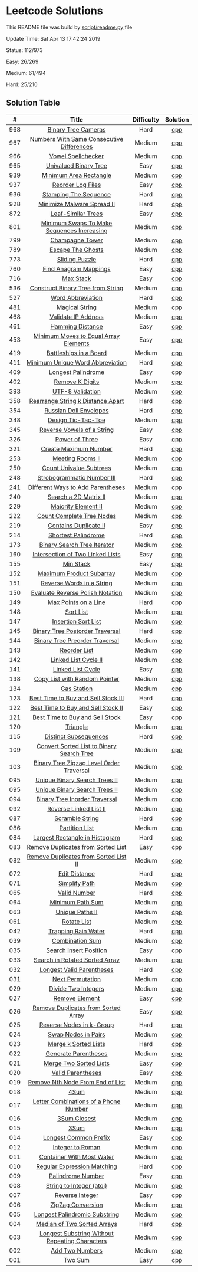 # Leetcode Solutions
This README file was build by [script/readme.py](https://github.com/leelddd/leetcode/blob/master/script/readme.py) file

Update Time:	Sat Apr 13 17:42:24 2019

Status:	112/973

Easy:	26/269

Medium:	61/494

Hard:	25/210

## Solution Table
| # | Title | Difficulty | Solution |
|:---:|:---:|:---:|:---:|
|968|[Binary Tree Cameras](https://leetcode.com/problems/binary-tree-cameras)|Hard|[cpp](https://github.com/leelddd/leetcode/blob/master/solution/1008_Binary_Tree_Cameras.cpp)|
|967|[Numbers With Same Consecutive Differences](https://leetcode.com/problems/numbers-with-same-consecutive-differences)|Medium|[cpp](https://github.com/leelddd/leetcode/blob/master/solution/1007_Numbers_With_Same_Consecutive_Differences.cpp)|
|966|[Vowel Spellchecker](https://leetcode.com/problems/vowel-spellchecker)|Medium|[cpp](https://github.com/leelddd/leetcode/blob/master/solution/1006_Vowel_Spellchecker.cpp)|
|965|[Univalued Binary Tree](https://leetcode.com/problems/univalued-binary-tree)|Easy|[cpp](https://github.com/leelddd/leetcode/blob/master/solution/1005_Univalued_Binary_Tree.cpp)|
|939|[Minimum Area Rectangle](https://leetcode.com/problems/minimum-area-rectangle)|Medium|[cpp](https://github.com/leelddd/leetcode/blob/master/solution/976_Minimum_Area_Rectangle.cpp)|
|937|[Reorder Log Files](https://leetcode.com/problems/reorder-log-files)|Easy|[cpp](https://github.com/leelddd/leetcode/blob/master/solution/974_Reorder_Log_Files.cpp)|
|936|[Stamping The Sequence](https://leetcode.com/problems/stamping-the-sequence)|Hard|[cpp](https://github.com/leelddd/leetcode/blob/master/solution/973_Stamping_The_Sequence.cpp)|
|928|[Minimize Malware Spread II](https://leetcode.com/problems/minimize-malware-spread-ii)|Hard|[cpp](https://github.com/leelddd/leetcode/blob/master/solution/964_Minimize_Malware_Spread_II.cpp)|
|872|[Leaf-Similar Trees](https://leetcode.com/problems/leaf-similar-trees)|Easy|[cpp](https://github.com/leelddd/leetcode/blob/master/solution/904_Leaf-Similar_Trees.cpp)|
|801|[Minimum Swaps To Make Sequences Increasing](https://leetcode.com/problems/minimum-swaps-to-make-sequences-increasing)|Medium|[cpp](https://github.com/leelddd/leetcode/blob/master/solution/819_Minimum_Swaps_To_Make_Sequences_Increasing.cpp)|
|799|[Champagne Tower](https://leetcode.com/problems/champagne-tower)|Medium|[cpp](https://github.com/leelddd/leetcode/blob/master/solution/815_Champagne_Tower.cpp)|
|789|[Escape The Ghosts](https://leetcode.com/problems/escape-the-ghosts)|Medium|[cpp](https://github.com/leelddd/leetcode/blob/master/solution/805_Escape_The_Ghosts.cpp)|
|773|[Sliding Puzzle](https://leetcode.com/problems/sliding-puzzle)|Hard|[cpp](https://github.com/leelddd/leetcode/blob/master/solution/787_Sliding_Puzzle.cpp)|
|760|[Find Anagram Mappings](https://leetcode.com/problems/find-anagram-mappings)|Easy|[cpp](https://github.com/leelddd/leetcode/blob/master/solution/762_Find_Anagram_Mappings.cpp)|
|716|[Max Stack](https://leetcode.com/problems/max-stack)|Easy|[cpp](https://github.com/leelddd/leetcode/blob/master/solution/716_Max_Stack.cpp)|
|536|[Construct Binary Tree from String](https://leetcode.com/problems/construct-binary-tree-from-string)|Medium|[cpp](https://github.com/leelddd/leetcode/blob/master/solution/536_Construct_Binary_Tree_from_String.cpp)|
|527|[Word Abbreviation](https://leetcode.com/problems/word-abbreviation)|Hard|[cpp](https://github.com/leelddd/leetcode/blob/master/solution/527_Word_Abbreviation.cpp)|
|481|[Magical String](https://leetcode.com/problems/magical-string)|Medium|[cpp](https://github.com/leelddd/leetcode/blob/master/solution/481_Magical_String.cpp)|
|468|[Validate IP Address](https://leetcode.com/problems/validate-ip-address)|Medium|[cpp](https://github.com/leelddd/leetcode/blob/master/solution/468_Validate_IP_Address.cpp)|
|461|[Hamming Distance](https://leetcode.com/problems/hamming-distance)|Easy|[cpp](https://github.com/leelddd/leetcode/blob/master/solution/461_Hamming_Distance.cpp)|
|453|[Minimum Moves to Equal Array Elements](https://leetcode.com/problems/minimum-moves-to-equal-array-elements)|Easy|[cpp](https://github.com/leelddd/leetcode/blob/master/solution/453_Minimum_Moves_to_Equal_Array_Elements.cpp)|
|419|[Battleships in a Board](https://leetcode.com/problems/battleships-in-a-board)|Medium|[cpp](https://github.com/leelddd/leetcode/blob/master/solution/419_Battleships_in_a_Board.cpp)|
|411|[Minimum Unique Word Abbreviation](https://leetcode.com/problems/minimum-unique-word-abbreviation)|Hard|[cpp](https://github.com/leelddd/leetcode/blob/master/solution/411_Minimum_Unique_Word_Abbreviation.cpp)|
|409|[Longest Palindrome](https://leetcode.com/problems/longest-palindrome)|Easy|[cpp](https://github.com/leelddd/leetcode/blob/master/solution/409_Longest_Palindrome.cpp)|
|402|[Remove K Digits](https://leetcode.com/problems/remove-k-digits)|Medium|[cpp](https://github.com/leelddd/leetcode/blob/master/solution/402_Remove_K_Digits.cpp)|
|393|[UTF-8 Validation](https://leetcode.com/problems/utf-8-validation)|Medium|[cpp](https://github.com/leelddd/leetcode/blob/master/solution/393_UTF-8_Validation.cpp)|
|358|[Rearrange String k Distance Apart](https://leetcode.com/problems/rearrange-string-k-distance-apart)|Hard|[cpp](https://github.com/leelddd/leetcode/blob/master/solution/358_Rearrange_String_k_Distance_Apart.cpp)|
|354|[Russian Doll Envelopes](https://leetcode.com/problems/russian-doll-envelopes)|Hard|[cpp](https://github.com/leelddd/leetcode/blob/master/solution/354_Russian_Doll_Envelopes.cpp)|
|348|[Design Tic-Tac-Toe](https://leetcode.com/problems/design-tic-tac-toe)|Medium|[cpp](https://github.com/leelddd/leetcode/blob/master/solution/348_Design_Tic-Tac-Toe.cpp)|
|345|[Reverse Vowels of a String](https://leetcode.com/problems/reverse-vowels-of-a-string)|Easy|[cpp](https://github.com/leelddd/leetcode/blob/master/solution/345_Reverse_Vowels_of_a_String.cpp)|
|326|[Power of Three](https://leetcode.com/problems/power-of-three)|Easy|[cpp](https://github.com/leelddd/leetcode/blob/master/solution/326_Power_of_Three.cpp)|
|321|[Create Maximum Number](https://leetcode.com/problems/create-maximum-number)|Hard|[cpp](https://github.com/leelddd/leetcode/blob/master/solution/321_Create_Maximum_Number.cpp)|
|253|[Meeting Rooms II](https://leetcode.com/problems/meeting-rooms-ii)|Medium|[cpp](https://github.com/leelddd/leetcode/blob/master/solution/253_Meeting_Rooms_II.cpp)|
|250|[Count Univalue Subtrees](https://leetcode.com/problems/count-univalue-subtrees)|Medium|[cpp](https://github.com/leelddd/leetcode/blob/master/solution/250_Count_Univalue_Subtrees.cpp)|
|248|[Strobogrammatic Number III](https://leetcode.com/problems/strobogrammatic-number-iii)|Hard|[cpp](https://github.com/leelddd/leetcode/blob/master/solution/248_Strobogrammatic_Number_III.cpp)|
|241|[Different Ways to Add Parentheses](https://leetcode.com/problems/different-ways-to-add-parentheses)|Medium|[cpp](https://github.com/leelddd/leetcode/blob/master/solution/241_Different_Ways_to_Add_Parentheses.cpp)|
|240|[Search a 2D Matrix II](https://leetcode.com/problems/search-a-2d-matrix-ii)|Medium|[cpp](https://github.com/leelddd/leetcode/blob/master/solution/240_Search_a_2D_Matrix_II.cpp)|
|229|[Majority Element II](https://leetcode.com/problems/majority-element-ii)|Medium|[cpp](https://github.com/leelddd/leetcode/blob/master/solution/229_Majority_Element_II.cpp)|
|222|[Count Complete Tree Nodes](https://leetcode.com/problems/count-complete-tree-nodes)|Medium|[cpp](https://github.com/leelddd/leetcode/blob/master/solution/222_Count_Complete_Tree_Nodes.cpp)|
|219|[Contains Duplicate II](https://leetcode.com/problems/contains-duplicate-ii)|Easy|[cpp](https://github.com/leelddd/leetcode/blob/master/solution/219_Contains_Duplicate_II.cpp)|
|214|[Shortest Palindrome](https://leetcode.com/problems/shortest-palindrome)|Hard|[cpp](https://github.com/leelddd/leetcode/blob/master/solution/214_Shortest_Palindrome.cpp)|
|173|[Binary Search Tree Iterator](https://leetcode.com/problems/binary-search-tree-iterator)|Medium|[cpp](https://github.com/leelddd/leetcode/blob/master/solution/173_Binary_Search_Tree_Iterator.cpp)|
|160|[Intersection of Two Linked Lists](https://leetcode.com/problems/intersection-of-two-linked-lists)|Easy|[cpp](https://github.com/leelddd/leetcode/blob/master/solution/160_Intersection_of_Two_Linked_Lists.cpp)|
|155|[Min Stack](https://leetcode.com/problems/min-stack)|Easy|[cpp](https://github.com/leelddd/leetcode/blob/master/solution/155_Min_Stack.cpp)|
|152|[Maximum Product Subarray](https://leetcode.com/problems/maximum-product-subarray)|Medium|[cpp](https://github.com/leelddd/leetcode/blob/master/solution/152_Maximum_Product_Subarray.cpp)|
|151|[Reverse Words in a String](https://leetcode.com/problems/reverse-words-in-a-string)|Medium|[cpp](https://github.com/leelddd/leetcode/blob/master/solution/151_Reverse_Words_in_a_String.cpp)|
|150|[Evaluate Reverse Polish Notation](https://leetcode.com/problems/evaluate-reverse-polish-notation)|Medium|[cpp](https://github.com/leelddd/leetcode/blob/master/solution/150_Evaluate_Reverse_Polish_Notation.cpp)|
|149|[Max Points on a Line](https://leetcode.com/problems/max-points-on-a-line)|Hard|[cpp](https://github.com/leelddd/leetcode/blob/master/solution/149_Max_Points_on_a_Line.cpp)|
|148|[Sort List](https://leetcode.com/problems/sort-list)|Medium|[cpp](https://github.com/leelddd/leetcode/blob/master/solution/148_Sort_List.cpp)|
|147|[Insertion Sort List](https://leetcode.com/problems/insertion-sort-list)|Medium|[cpp](https://github.com/leelddd/leetcode/blob/master/solution/147_Insertion_Sort_List.cpp)|
|145|[Binary Tree Postorder Traversal](https://leetcode.com/problems/binary-tree-postorder-traversal)|Hard|[cpp](https://github.com/leelddd/leetcode/blob/master/solution/145_Binary_Tree_Postorder_Traversal.cpp)|
|144|[Binary Tree Preorder Traversal](https://leetcode.com/problems/binary-tree-preorder-traversal)|Medium|[cpp](https://github.com/leelddd/leetcode/blob/master/solution/144_Binary_Tree_Preorder_Traversal.cpp)|
|143|[Reorder List](https://leetcode.com/problems/reorder-list)|Medium|[cpp](https://github.com/leelddd/leetcode/blob/master/solution/143_Reorder_List.cpp)|
|142|[Linked List Cycle II](https://leetcode.com/problems/linked-list-cycle-ii)|Medium|[cpp](https://github.com/leelddd/leetcode/blob/master/solution/142_Linked_List_Cycle_II.cpp)|
|141|[Linked List Cycle](https://leetcode.com/problems/linked-list-cycle)|Easy|[cpp](https://github.com/leelddd/leetcode/blob/master/solution/141_Linked_List_Cycle.cpp)|
|138|[Copy List with Random Pointer](https://leetcode.com/problems/copy-list-with-random-pointer)|Medium|[cpp](https://github.com/leelddd/leetcode/blob/master/solution/138_Copy_List_with_Random_Pointer.cpp)|
|134|[Gas Station](https://leetcode.com/problems/gas-station)|Medium|[cpp](https://github.com/leelddd/leetcode/blob/master/solution/134_Gas_Station.cpp)|
|123|[Best Time to Buy and Sell Stock III](https://leetcode.com/problems/best-time-to-buy-and-sell-stock-iii)|Hard|[cpp](https://github.com/leelddd/leetcode/blob/master/solution/123_Best_Time_to_Buy_and_Sell_Stock_III.cpp)|
|122|[Best Time to Buy and Sell Stock II](https://leetcode.com/problems/best-time-to-buy-and-sell-stock-ii)|Easy|[cpp](https://github.com/leelddd/leetcode/blob/master/solution/122_Best_Time_to_Buy_and_Sell_Stock_II.cpp)|
|121|[Best Time to Buy and Sell Stock](https://leetcode.com/problems/best-time-to-buy-and-sell-stock)|Easy|[cpp](https://github.com/leelddd/leetcode/blob/master/solution/121_Best_Time_to_Buy_and_Sell_Stock.cpp)|
|120|[Triangle](https://leetcode.com/problems/triangle)|Medium|[cpp](https://github.com/leelddd/leetcode/blob/master/solution/120_Triangle.cpp)|
|115|[Distinct Subsequences](https://leetcode.com/problems/distinct-subsequences)|Hard|[cpp](https://github.com/leelddd/leetcode/blob/master/solution/115_Distinct_Subsequences.cpp)|
|109|[Convert Sorted List to Binary Search Tree](https://leetcode.com/problems/convert-sorted-list-to-binary-search-tree)|Medium|[cpp](https://github.com/leelddd/leetcode/blob/master/solution/109_Convert_Sorted_List_to_Binary_Search_Tree.cpp)|
|103|[Binary Tree Zigzag Level Order Traversal](https://leetcode.com/problems/binary-tree-zigzag-level-order-traversal)|Medium|[cpp](https://github.com/leelddd/leetcode/blob/master/solution/103_Binary_Tree_Zigzag_Level_Order_Traversal.cpp)|
|095|[Unique Binary Search Trees II](https://leetcode.com/problems/unique-binary-search-trees-ii)|Medium|[cpp](https://github.com/leelddd/leetcode/blob/master/solution/095_Unique_Binary_Search_Trees_II.cpp)|
|095|[Unique Binary Search Trees II](https://leetcode.com/problems/unique-binary-search-trees-ii)|Medium|[cpp](https://github.com/leelddd/leetcode/blob/master/solution/095_Unique_Binary_Search_Trees_II.cpp)|
|094|[Binary Tree Inorder Traversal](https://leetcode.com/problems/binary-tree-inorder-traversal)|Medium|[cpp](https://github.com/leelddd/leetcode/blob/master/solution/094_Binary_Tree_Inorder_Traversal.cpp)|
|092|[Reverse Linked List II](https://leetcode.com/problems/reverse-linked-list-ii)|Medium|[cpp](https://github.com/leelddd/leetcode/blob/master/solution/092_Reverse_Linked_List_II.cpp)|
|087|[Scramble String](https://leetcode.com/problems/scramble-string)|Hard|[cpp](https://github.com/leelddd/leetcode/blob/master/solution/087_Scramble_String.cpp)|
|086|[Partition List](https://leetcode.com/problems/partition-list)|Medium|[cpp](https://github.com/leelddd/leetcode/blob/master/solution/086_Partition_List.cpp)|
|084|[Largest Rectangle in Histogram](https://leetcode.com/problems/largest-rectangle-in-histogram)|Hard|[cpp](https://github.com/leelddd/leetcode/blob/master/solution/084_Largest_Rectangle_in_Histogram.cpp)|
|083|[Remove Duplicates from Sorted List](https://leetcode.com/problems/remove-duplicates-from-sorted-list)|Easy|[cpp](https://github.com/leelddd/leetcode/blob/master/solution/083_Remove_Duplicates_from_Sorted_List.cpp)|
|082|[Remove Duplicates from Sorted List II](https://leetcode.com/problems/remove-duplicates-from-sorted-list-ii)|Medium|[cpp](https://github.com/leelddd/leetcode/blob/master/solution/082_Remove_Duplicates_from_Sorted_List_II.cpp)|
|072|[Edit Distance](https://leetcode.com/problems/edit-distance)|Hard|[cpp](https://github.com/leelddd/leetcode/blob/master/solution/072_Edit_Distance.cpp)|
|071|[Simplify Path](https://leetcode.com/problems/simplify-path)|Medium|[cpp](https://github.com/leelddd/leetcode/blob/master/solution/071_Simplify_Path.cpp)|
|065|[Valid Number](https://leetcode.com/problems/valid-number)|Hard|[cpp](https://github.com/leelddd/leetcode/blob/master/solution/065_Valid_Number.cpp)|
|064|[Minimum Path Sum](https://leetcode.com/problems/minimum-path-sum)|Medium|[cpp](https://github.com/leelddd/leetcode/blob/master/solution/064_Minimum_Path_Sum.cpp)|
|063|[Unique Paths II](https://leetcode.com/problems/unique-paths-ii)|Medium|[cpp](https://github.com/leelddd/leetcode/blob/master/solution/063_Unique_Paths_II.cpp)|
|061|[Rotate List](https://leetcode.com/problems/rotate-list)|Medium|[cpp](https://github.com/leelddd/leetcode/blob/master/solution/061_Rotate_List.cpp)|
|042|[Trapping Rain Water](https://leetcode.com/problems/trapping-rain-water)|Hard|[cpp](https://github.com/leelddd/leetcode/blob/master/solution/042_Trapping_Rain_Water.cpp)|
|039|[Combination Sum](https://leetcode.com/problems/combination-sum)|Medium|[cpp](https://github.com/leelddd/leetcode/blob/master/solution/039_Combination_Sum.cpp)|
|035|[Search Insert Position](https://leetcode.com/problems/search-insert-position)|Easy|[cpp](https://github.com/leelddd/leetcode/blob/master/solution/035_Search_Insert_Position.cpp)|
|033|[Search in Rotated Sorted Array](https://leetcode.com/problems/search-in-rotated-sorted-array)|Medium|[cpp](https://github.com/leelddd/leetcode/blob/master/solution/033_Search_in_Rotated_Sorted_Array.cpp)|
|032|[Longest Valid Parentheses](https://leetcode.com/problems/longest-valid-parentheses)|Hard|[cpp](https://github.com/leelddd/leetcode/blob/master/solution/032_Longest_Valid_Parentheses.cpp)|
|031|[Next Permutation](https://leetcode.com/problems/next-permutation)|Medium|[cpp](https://github.com/leelddd/leetcode/blob/master/solution/031_Next_Permutation.cpp)|
|029|[Divide Two Integers](https://leetcode.com/problems/divide-two-integers)|Medium|[cpp](https://github.com/leelddd/leetcode/blob/master/solution/029_Divide_Two_Integers.cpp)|
|027|[Remove Element](https://leetcode.com/problems/remove-element)|Easy|[cpp](https://github.com/leelddd/leetcode/blob/master/solution/027_Remove_Element.cpp)|
|026|[Remove Duplicates from Sorted Array](https://leetcode.com/problems/remove-duplicates-from-sorted-array)|Easy|[cpp](https://github.com/leelddd/leetcode/blob/master/solution/026_Remove_Duplicates_from_Sorted_Array.cpp)|
|025|[Reverse Nodes in k-Group](https://leetcode.com/problems/reverse-nodes-in-k-group)|Hard|[cpp](https://github.com/leelddd/leetcode/blob/master/solution/025_Reverse_Nodes_in_k-Group.cpp)|
|024|[Swap Nodes in Pairs](https://leetcode.com/problems/swap-nodes-in-pairs)|Medium|[cpp](https://github.com/leelddd/leetcode/blob/master/solution/024_Swap_Nodes_in_Pairs.cpp)|
|023|[Merge k Sorted Lists](https://leetcode.com/problems/merge-k-sorted-lists)|Hard|[cpp](https://github.com/leelddd/leetcode/blob/master/solution/023_Merge_k_Sorted_Lists.cpp)|
|022|[Generate Parentheses](https://leetcode.com/problems/generate-parentheses)|Medium|[cpp](https://github.com/leelddd/leetcode/blob/master/solution/022_Generate_Parentheses.cpp)|
|021|[Merge Two Sorted Lists](https://leetcode.com/problems/merge-two-sorted-lists)|Easy|[cpp](https://github.com/leelddd/leetcode/blob/master/solution/021_Merge_Two_Sorted_Lists.cpp)|
|020|[Valid Parentheses](https://leetcode.com/problems/valid-parentheses)|Easy|[cpp](https://github.com/leelddd/leetcode/blob/master/solution/020_Valid_Parentheses.cpp)|
|019|[Remove Nth Node From End of List](https://leetcode.com/problems/remove-nth-node-from-end-of-list)|Medium|[cpp](https://github.com/leelddd/leetcode/blob/master/solution/019_Remove_Nth_Node_From_End_of_List.cpp)|
|018|[4Sum](https://leetcode.com/problems/4sum)|Medium|[cpp](https://github.com/leelddd/leetcode/blob/master/solution/018_4Sum.cpp)|
|017|[Letter Combinations of a Phone Number](https://leetcode.com/problems/letter-combinations-of-a-phone-number)|Medium|[cpp](https://github.com/leelddd/leetcode/blob/master/solution/017_Letter_Combinations_of_a_Phone_Number.cpp)|
|016|[3Sum Closest](https://leetcode.com/problems/3sum-closest)|Medium|[cpp](https://github.com/leelddd/leetcode/blob/master/solution/016_3Sum_Closest.cpp)|
|015|[3Sum](https://leetcode.com/problems/3sum)|Medium|[cpp](https://github.com/leelddd/leetcode/blob/master/solution/015_3Sum.cpp)|
|014|[Longest Common Prefix](https://leetcode.com/problems/longest-common-prefix)|Easy|[cpp](https://github.com/leelddd/leetcode/blob/master/solution/014_Longest_Common_Prefix.cpp)|
|012|[Integer to Roman](https://leetcode.com/problems/integer-to-roman)|Medium|[cpp](https://github.com/leelddd/leetcode/blob/master/solution/012_Integer_to_Roman.cpp)|
|011|[Container With Most Water](https://leetcode.com/problems/container-with-most-water)|Medium|[cpp](https://github.com/leelddd/leetcode/blob/master/solution/011_Container_With_Most_Water.cpp)|
|010|[Regular Expression Matching](https://leetcode.com/problems/regular-expression-matching)|Hard|[cpp](https://github.com/leelddd/leetcode/blob/master/solution/010_Regular_Expression_Matching.cpp)|
|009|[Palindrome Number](https://leetcode.com/problems/palindrome-number)|Easy|[cpp](https://github.com/leelddd/leetcode/blob/master/solution/009_Palindrome_Number.cpp)|
|008|[String to Integer (atoi)](https://leetcode.com/problems/string-to-integer-atoi)|Medium|[cpp](https://github.com/leelddd/leetcode/blob/master/solution/008_String_to_Integer_(atoi).cpp)|
|007|[Reverse Integer](https://leetcode.com/problems/reverse-integer)|Easy|[cpp](https://github.com/leelddd/leetcode/blob/master/solution/007_Reverse_Integer.cpp)|
|006|[ZigZag Conversion](https://leetcode.com/problems/zigzag-conversion)|Medium|[cpp](https://github.com/leelddd/leetcode/blob/master/solution/006_ZigZag_Conversion.cpp)|
|005|[Longest Palindromic Substring](https://leetcode.com/problems/longest-palindromic-substring)|Medium|[cpp](https://github.com/leelddd/leetcode/blob/master/solution/005_Longest_Palindromic_Substring.cpp)|
|004|[Median of Two Sorted Arrays](https://leetcode.com/problems/median-of-two-sorted-arrays)|Hard|[cpp](https://github.com/leelddd/leetcode/blob/master/solution/004_Median_of_Two_Sorted_Arrays.cpp)|
|003|[Longest Substring Without Repeating Characters](https://leetcode.com/problems/longest-substring-without-repeating-characters)|Medium|[cpp](https://github.com/leelddd/leetcode/blob/master/solution/003_Longest_Substring_Without_Repeating_Characters.cpp)|
|002|[Add Two Numbers](https://leetcode.com/problems/add-two-numbers)|Medium|[cpp](https://github.com/leelddd/leetcode/blob/master/solution/002_Add_Two_Numbers.cpp)|
|001|[Two Sum](https://leetcode.com/problems/two-sum)|Easy|[cpp](https://github.com/leelddd/leetcode/blob/master/solution/001_Two_Sum.cpp)|
